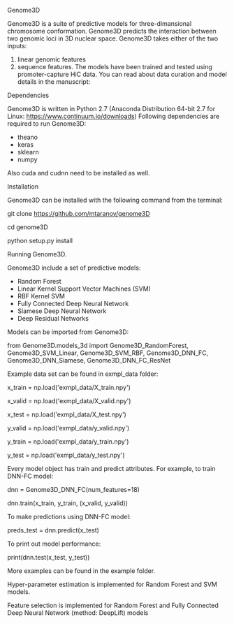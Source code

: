 Genome3D

Genome3D is a suite of predictive models for three-dimansional chromosome conformation. Genome3D predicts the interaction between two genomic loci in 3D nuclear space. Genome3D takes either of the two inputs: 
1) linear genomic features
2) sequence features. 
The models have been trained and tested using promoter-capture HiC data. 
You can read about data curation and model details in the manuscript: 

Dependencies

Genome3D is written in Python 2.7 (Anaconda Distribution 64-bit 2.7 for Linux: https://www.continuum.io/downloads) 
Following dependencies are required to run Genome3D:
- theano
- keras 
- sklearn
- numpy

Also cuda and cudnn need to be installed as well.

Installation

Genome3D can be installed with the following command from the terminal:

git clone https://github.com/mtaranov/genome3D

cd genome3D

python setup.py install

Running Genome3D.

Genome3D include a set of predictive models: 
- Random Forest
- Linear Kernel Support Vector Machines (SVM)
- RBF Kernel SVM
- Fully Connected Deep Neural Network
- Siamese Deep Neural Network
- Deep Residual Networks 

Models can be imported from Genome3D:

from Genome3D.models_3d import Genome3D_RandomForest, Genome3D_SVM_Linear, Genome3D_SVM_RBF,  Genome3D_DNN_FC, Genome3D_DNN_Siamese, Genome3D_DNN_FC_ResNet

Example data set can be found in exmpl_data folder:

x_train = np.load('exmpl_data/X_train.npy')

x_valid = np.load('exmpl_data/X_valid.npy')

x_test = np.load('exmpl_data/X_test.npy')

y_valid = np.load('exmpl_data/y_valid.npy')

y_train = np.load('exmpl_data/y_train.npy')

y_test = np.load('exmpl_data/y_test.npy')

Every model object has train and predict  attributes. For example, to train DNN-FC  model:

dnn = Genome3D_DNN_FC(num_features=18)

dnn.train(x_train, y_train, (x_valid, y_valid))

To make predictions using DNN-FC model:

preds_test = dnn.predict(x_test)

To print out model performance:
 
print(dnn.test(x_test, y_test))

More examples can be found in the example folder. 

Hyper-parameter estimation is implemented for Random Forest and SVM models. 

Feature selection is implemented for Random Forest and Fully Connected Deep Neural Network (method: DeepLift) models
